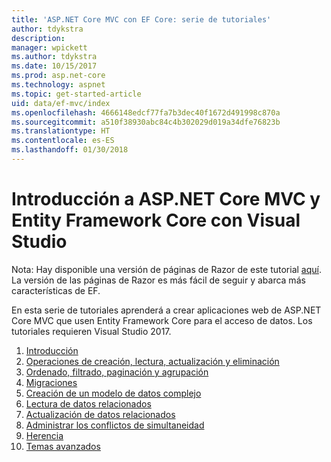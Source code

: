 ```yaml
---
title: 'ASP.NET Core MVC con EF Core: serie de tutoriales'
author: tdykstra
description: 
manager: wpickett
ms.author: tdykstra
ms.date: 10/15/2017
ms.prod: asp.net-core
ms.technology: aspnet
ms.topic: get-started-article
uid: data/ef-mvc/index
ms.openlocfilehash: 4666148edcf77fa7b3dec40f1672d491998c870a
ms.sourcegitcommit: a510f38930abc84c4b302029d019a34dfe76823b
ms.translationtype: HT
ms.contentlocale: es-ES
ms.lasthandoff: 01/30/2018
---
```

# <a name="getting-started-with-aspnet-core-mvc-and-entity-framework-core-using-visual-studio"></a>Introducción a ASP.NET Core MVC y Entity Framework Core con Visual Studio

Nota: Hay disponible una versión de páginas de Razor de este tutorial [aquí](xref:data/ef-rp/intro). La versión de las páginas de Razor es más fácil de seguir y abarca más características de EF.

En esta serie de tutoriales aprenderá a crear aplicaciones web de ASP.NET Core MVC que usen Entity Framework Core para el acceso de datos. Los tutoriales requieren Visual Studio 2017.

1. [Introducción](intro.md)
2. [Operaciones de creación, lectura, actualización y eliminación](crud.md)
3. [Ordenado, filtrado, paginación y agrupación](sort-filter-page.md)
4. [Migraciones](migrations.md)
5. [Creación de un modelo de datos complejo](complex-data-model.md)
6. [Lectura de datos relacionados](read-related-data.md)
7. [Actualización de datos relacionados](update-related-data.md)
8. [Administrar los conflictos de simultaneidad](concurrency.md)
9. [Herencia](inheritance.md)
10. [Temas avanzados](advanced.md)
